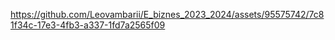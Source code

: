 
https://github.com/Leovambarii/E_biznes_2023_2024/assets/95575742/7c81f34c-17e3-4fb3-a337-1fd7a2565f09
